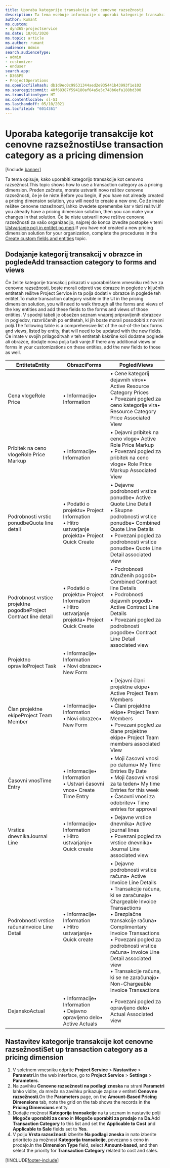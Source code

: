 ```yaml
---
title: Uporaba kategorije transakcije kot cenovne razsežnosti
description: Ta tema vsebuje informacije o uporabi kategorije transakcije kot cenovne razsežnosti.
author: Rumant
ms.custom:
- dyn365-projectservice
ms.date: 10/01/2020
ms.topic: article
ms.author: rumant
audience: Admin
search.audienceType:
- admin
- customizer
- enduser
search.app:
- D365PS
- ProjectOperations
ms.openlocfilehash: db1d9ec0c99531344aed2e935441b43993f1e102
ms.sourcegitcommit: 40f68387f594180af64a5e5c748b6efa188bd300
ms.translationtype: HT
ms.contentlocale: sl-SI
ms.lasthandoff: 05/10/2021
ms.locfileid: "6014361"
---
```

# <a name="use-transaction-category-as-a-pricing-dimension"></a><span data-ttu-id="a0266-103">Uporaba kategorije transakcije kot cenovne razsežnosti</span><span class="sxs-lookup"><span data-stu-id="a0266-103">Use transaction category as a pricing dimension</span></span>

[!include [banner](../includes/psa-now-project-operations.md)]

<span data-ttu-id="a0266-104">Ta tema opisuje, kako uporabiti kategorijo transakcije kot cenovno razsežnost.</span><span class="sxs-lookup"><span data-stu-id="a0266-104">This topic shows how to use a transaction category as a pricing dimension.</span></span> <span data-ttu-id="a0266-105">Preden začnete, morate ustvariti novo rešitev cenovne razsežnosti, če je še niste.</span><span class="sxs-lookup"><span data-stu-id="a0266-105">Before you begin, if you have not already created a pricing dimension solution, you will need to create a new one.</span></span> <span data-ttu-id="a0266-106">Če že imate rešitev cenovne razsežnosti, lahko izvedete spremembe kar v tisti rešitvi.</span><span class="sxs-lookup"><span data-stu-id="a0266-106">If you already have a pricing dimension solution, then you can make your changes in that solution.</span></span> <span data-ttu-id="a0266-107">Če še niste ustvarili nove rešitve cenovne razsežnosti za vašo organizacijo, najprej do konca izvedite postopke v temi [Ustvarjanje polj in entitet po meri](create-custom-fields-entities.md).</span><span class="sxs-lookup"><span data-stu-id="a0266-107">If you have not created a new pricing dimension solution for your organization, complete the procedures in the [Create custom fields and entities](create-custom-fields-entities.md) topic.</span></span>

## <a name="add-transaction-category-to-forms-and-views"></a><span data-ttu-id="a0266-108">Dodajanje kategorij transakcij v obrazce in poglede</span><span class="sxs-lookup"><span data-stu-id="a0266-108">Add transaction category to forms and views</span></span>
<span data-ttu-id="a0266-109">Če želite kategorije transakcij prikazati v uporabniškem vmesniku rešitve za cenovne razsežnosti, boste morali odpreti vse obrazce in poglede v ključnih entitetah rešitve Project Service in ta polja dodati v obrazce in poglede teh entitet.</span><span class="sxs-lookup"><span data-stu-id="a0266-109">To make transaction category visible in the UI in the pricing dimension solution, you will need to walk through all the forms and views of the key entities and add these fields to the forms and views of those entities.</span></span>
<span data-ttu-id="a0266-110">V spodnji tabeli je obsežen seznam vnaprej pripravljenih obrazcev in pogledov, razvrščenih po entitetah, ki jih boste morali posodobiti z novimi polji.</span><span class="sxs-lookup"><span data-stu-id="a0266-110">The following table is a comprehensive list of the out-of-the box forms and views, listed by entity, that will need to be updated with the new fields.</span></span> <span data-ttu-id="a0266-111">Če imate v svojih prilagoditvah v teh entitetah kakršne koli dodatne poglede ali obrazce, dodajte nova polja tudi vanje.</span><span class="sxs-lookup"><span data-stu-id="a0266-111">If there any additional views or forms in your customizations on these entities, add the new fields to those as well.</span></span>

|  <span data-ttu-id="a0266-112">Entiteta</span><span class="sxs-lookup"><span data-stu-id="a0266-112">Entity</span></span>        | <span data-ttu-id="a0266-113">Obrazci</span><span class="sxs-lookup"><span data-stu-id="a0266-113">Forms</span></span>     |<span data-ttu-id="a0266-114">Pogledi</span><span class="sxs-lookup"><span data-stu-id="a0266-114">Views</span></span>        |
| ------------------------------|---------------------------------|----------------------------------|
|  <span data-ttu-id="a0266-115">Cena vloge</span><span class="sxs-lookup"><span data-stu-id="a0266-115">Role Price</span></span>|<span data-ttu-id="a0266-116">• Informacije</span><span class="sxs-lookup"><span data-stu-id="a0266-116">• Information</span></span> |<span data-ttu-id="a0266-117">• Cene kategorij dejavnih virov</span><span class="sxs-lookup"><span data-stu-id="a0266-117">• Active Resource Category Prices</span></span><br> <span data-ttu-id="a0266-118">• Povezani pogled za ceno kategorije vira</span><span class="sxs-lookup"><span data-stu-id="a0266-118">• Resource Category Price Associated View</span></span>|
|  <span data-ttu-id="a0266-119">Pribitek na ceno vloge</span><span class="sxs-lookup"><span data-stu-id="a0266-119">Role Price Markup</span></span>|<span data-ttu-id="a0266-120">• Informacije</span><span class="sxs-lookup"><span data-stu-id="a0266-120">• Information</span></span>|<span data-ttu-id="a0266-121">• Dejavni pribitek na ceno vloge</span><span class="sxs-lookup"><span data-stu-id="a0266-121">• Active Role Price Markup</span></span><br><span data-ttu-id="a0266-122">• Povezani pogled za pribitek na ceno vloge</span><span class="sxs-lookup"><span data-stu-id="a0266-122">• Role Price Markup Associated View</span></span>|
|  <span data-ttu-id="a0266-123">Podrobnosti vrstic ponudbe</span><span class="sxs-lookup"><span data-stu-id="a0266-123">Quote line detail</span></span>|<span data-ttu-id="a0266-124">• Podatki o projektu</span><span class="sxs-lookup"><span data-stu-id="a0266-124">• Project Information</span></span><br><span data-ttu-id="a0266-125">• Hitro ustvarjanje projekta</span><span class="sxs-lookup"><span data-stu-id="a0266-125">• Project Quick Create</span></span>|<span data-ttu-id="a0266-126">• Dejavne podrobnosti vrstice ponudbe</span><span class="sxs-lookup"><span data-stu-id="a0266-126">• Active Quote Line Detail</span></span><br><span data-ttu-id="a0266-127">• Skupne podrobnosti vrstice ponudbe</span><span class="sxs-lookup"><span data-stu-id="a0266-127">• Combined Quote Line Details</span></span><br><span data-ttu-id="a0266-128">• Povezani pogled za podrobnosti vrstice ponudbe</span><span class="sxs-lookup"><span data-stu-id="a0266-128">• Quote Line Detail associated view</span></span>|
|  <span data-ttu-id="a0266-129">Podrobnost vrstice projektne pogodbe</span><span class="sxs-lookup"><span data-stu-id="a0266-129">Project Contract line detail</span></span>|<span data-ttu-id="a0266-130">• Podatki o projektu</span><span class="sxs-lookup"><span data-stu-id="a0266-130">• Project Information</span></span><br><span data-ttu-id="a0266-131">• Hitro ustvarjanje projekta</span><span class="sxs-lookup"><span data-stu-id="a0266-131">• Project Quick Create</span></span>|<span data-ttu-id="a0266-132">• Podrobnosti združenih pogodb</span><span class="sxs-lookup"><span data-stu-id="a0266-132">• Combined Contract line Details</span></span><br><span data-ttu-id="a0266-133">• Podrobnosti dejavnih pogodb</span><span class="sxs-lookup"><span data-stu-id="a0266-133">• Active Contract Line Details</span></span><br><span data-ttu-id="a0266-134">• Povezani pogled za podrobnosti pogodbe</span><span class="sxs-lookup"><span data-stu-id="a0266-134">• Contract Line Detail associated view</span></span>|
|  <span data-ttu-id="a0266-135">Projektno opravilo</span><span class="sxs-lookup"><span data-stu-id="a0266-135">Project Task</span></span>|<span data-ttu-id="a0266-136">• Informacije</span><span class="sxs-lookup"><span data-stu-id="a0266-136">• Information</span></span><br><span data-ttu-id="a0266-137">• Novi obrazec</span><span class="sxs-lookup"><span data-stu-id="a0266-137">• New Form</span></span>||
|  <span data-ttu-id="a0266-138">Član projektne ekipe</span><span class="sxs-lookup"><span data-stu-id="a0266-138">Project Team Member</span></span>|<span data-ttu-id="a0266-139">• Informacije</span><span class="sxs-lookup"><span data-stu-id="a0266-139">• Information</span></span><br><span data-ttu-id="a0266-140">• Novi obrazec</span><span class="sxs-lookup"><span data-stu-id="a0266-140">• New Form</span></span>|<span data-ttu-id="a0266-141">• Dejavni člani projektne ekipe</span><span class="sxs-lookup"><span data-stu-id="a0266-141">• Active Project Team Members</span></span><br><span data-ttu-id="a0266-142">• Člani projektne ekipe</span><span class="sxs-lookup"><span data-stu-id="a0266-142">• Project Team Members</span></span><br><span data-ttu-id="a0266-143">• Povezani pogled za člane projektne ekipe</span><span class="sxs-lookup"><span data-stu-id="a0266-143">• Project Team members associated View</span></span>|
|  <span data-ttu-id="a0266-144">Časovni vnos</span><span class="sxs-lookup"><span data-stu-id="a0266-144">Time Entry</span></span>|<span data-ttu-id="a0266-145">• Informacije</span><span class="sxs-lookup"><span data-stu-id="a0266-145">• Information</span></span><br><span data-ttu-id="a0266-146">• Ustvari časovni vnos</span><span class="sxs-lookup"><span data-stu-id="a0266-146">• Create Time Entry</span></span>|<span data-ttu-id="a0266-147">• Moji časovni vnosi po datumu</span><span class="sxs-lookup"><span data-stu-id="a0266-147">• My Time Entries By Date</span></span><br><span data-ttu-id="a0266-148">• Moji časovni vnosi za ta teden</span><span class="sxs-lookup"><span data-stu-id="a0266-148">• My time Entries for this week</span></span><br><span data-ttu-id="a0266-149">• Časovni vnosi za odobritev</span><span class="sxs-lookup"><span data-stu-id="a0266-149">• Time entries for approval</span></span>|
|  <span data-ttu-id="a0266-150">Vrstica dnevnika</span><span class="sxs-lookup"><span data-stu-id="a0266-150">Journal Line</span></span>|<span data-ttu-id="a0266-151">• Informacije</span><span class="sxs-lookup"><span data-stu-id="a0266-151">• Information</span></span><br><span data-ttu-id="a0266-152">• Hitro ustvarjanje</span><span class="sxs-lookup"><span data-stu-id="a0266-152">• Quick create</span></span>|<span data-ttu-id="a0266-153">• Dejavne vrstice dnevnika</span><span class="sxs-lookup"><span data-stu-id="a0266-153">• Active journal lines</span></span><br><span data-ttu-id="a0266-154">• Povezani pogled za vrstice dnevnika</span><span class="sxs-lookup"><span data-stu-id="a0266-154">• Journal Line associated view</span></span>|
|  <span data-ttu-id="a0266-155">Podrobnosti vrstice računa</span><span class="sxs-lookup"><span data-stu-id="a0266-155">Invoice Line Detail</span></span>|<span data-ttu-id="a0266-156">• Informacije</span><span class="sxs-lookup"><span data-stu-id="a0266-156">• Information</span></span><br><span data-ttu-id="a0266-157">• Hitro ustvarjanje</span><span class="sxs-lookup"><span data-stu-id="a0266-157">• Quick create</span></span>|<span data-ttu-id="a0266-158">• Dejavne podrobnosti vrstice računa</span><span class="sxs-lookup"><span data-stu-id="a0266-158">• Active Invoice Line Details</span></span><br><span data-ttu-id="a0266-159">• Transakcije računa, ki se zaračunajo</span><span class="sxs-lookup"><span data-stu-id="a0266-159">• Chargeable Invoice Transactions</span></span><br><span data-ttu-id="a0266-160">• Brezplačne transakcije računa</span><span class="sxs-lookup"><span data-stu-id="a0266-160">• Complimentary Invoice Transactions</span></span><br><span data-ttu-id="a0266-161">• Povezani pogled za podrobnosti vrstice računa</span><span class="sxs-lookup"><span data-stu-id="a0266-161">• Invoice Line Detail associated view</span></span><br><span data-ttu-id="a0266-162">• Transakcije računa, ki se ne zaračunajo</span><span class="sxs-lookup"><span data-stu-id="a0266-162">• Non-Chargeable Invoice Transactions</span></span>|
|  <span data-ttu-id="a0266-163">Dejansko</span><span class="sxs-lookup"><span data-stu-id="a0266-163">Actual</span></span>|<span data-ttu-id="a0266-164">• Informacije</span><span class="sxs-lookup"><span data-stu-id="a0266-164">• Information</span></span><br><span data-ttu-id="a0266-165">• Dejavno opravljeno delo</span><span class="sxs-lookup"><span data-stu-id="a0266-165">• Active Actuals</span></span>|<span data-ttu-id="a0266-166">• Povezani pogled za opravljeno delo</span><span class="sxs-lookup"><span data-stu-id="a0266-166">• Actual Associated view</span></span>|

## <a name="set-up-transaction-category-as-a-pricing-dimension"></a><span data-ttu-id="a0266-167">Nastavitev kategorije transakcije kot cenovne razsežnosti</span><span class="sxs-lookup"><span data-stu-id="a0266-167">Set up transaction category as a pricing dimension</span></span>

1. <span data-ttu-id="a0266-168">V spletnem vmesniku odprite **Project Service** > **Nastavitve** > **Parametri**.</span><span class="sxs-lookup"><span data-stu-id="a0266-168">In the web interface, go to **Project Service** > **Settings** > **Parameters**.</span></span> 
2. <span data-ttu-id="a0266-169">Na zavihku **Cenovne razsežnosti na podlagi zneska** na strani **Parametri** lahko vidite, da mreža na zavihku prikazuje zapise v entiteti **Cenovne razsežnosti**.</span><span class="sxs-lookup"><span data-stu-id="a0266-169">On the **Parameters** page, on the **Amount-Based Pricing Dimensions** tab, note the grid on the tab shows the records in the **Pricing Dimensions** entity.</span></span>
3. <span data-ttu-id="a0266-170">Dodajte možnost **Kategorija transakcije** na ta seznam in nastavite polji **Mogoče uporabiti za ceno** in **Mogoče uporabiti za prodajo** na **Da**.</span><span class="sxs-lookup"><span data-stu-id="a0266-170">Add **Transaction Category** to this list and set the **Applicable to Cost** and **Applicable to Sale** fields set to **Yes**.</span></span>
4. <span data-ttu-id="a0266-171">V polju **Vrsta razsežnosti** izberite **Na podlagi zneska** in nato izberite prioriteto za možnost **Kategorija transakcije**, povezano s ceno in prodajo.</span><span class="sxs-lookup"><span data-stu-id="a0266-171">In the **Dimension Type** field, select **Amount-based**, and then select the priority for **Transaction Category** related to cost and sales.</span></span>


[!INCLUDE[footer-include](../includes/footer-banner.md)]